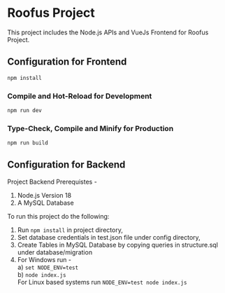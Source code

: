 # Roofus Project
This project includes the Node.js APIs and VueJs Frontend for Roofus Project.

## Configuration for Frontend

```sh
npm install
```

### Compile and Hot-Reload for Development

```sh
npm run dev
```

### Type-Check, Compile and Minify for Production

```sh
npm run build
```

## Configuration for Backend 

Project Backend Prerequistes - 
1. Node.js Version 18
2. A MySQL Database

To run this project do the following:
1. Run `npm install` in project directory,
2. Set database credentials in test.json file under config directory,
3. Create Tables in MySQL Database by copying queries in structure.sql under database/migration
3. For Windows run -<br/>
    a) `set NODE_ENV=test`<br/>
    b) `node index.js`<br/>
   For Linux based systems run `NODE_ENV=test node index.js`
